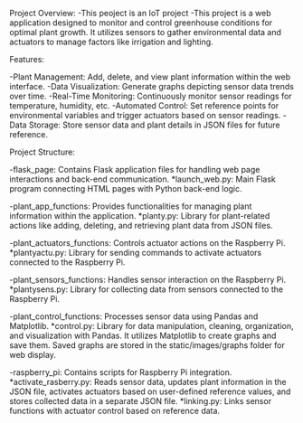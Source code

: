 Project Overview:
  -This peoject is an IoT project
  -This project is a web application designed to monitor and control greenhouse conditions for optimal plant growth. It utilizes sensors to gather environmental data and actuators to manage factors like    irrigation and lighting.

Features:

  -Plant Management: Add, delete, and view plant information within the web interface.
  -Data Visualization: Generate graphs depicting sensor data trends over time.
  -Real-Time Monitoring: Continuously monitor sensor readings for temperature, humidity, etc.
  -Automated Control: Set reference points for environmental variables and trigger actuators based on sensor readings.
  -Data Storage: Store sensor data and plant details in JSON files for future reference.

Project Structure:

  -flask_page: Contains Flask application files for handling web page interactions and back-end communication.
    *launch_web.py: Main Flask program connecting HTML pages with Python back-end logic.
    
  -plant_app_functions: Provides functionalities for managing plant information within the application.
    *planty.py: Library for plant-related actions like adding, deleting, and retrieving plant data from JSON files.
    
  -plant_actuators_functions: Controls actuator actions on the Raspberry Pi.
    *plantyactu.py: Library for sending commands to activate actuators connected to the Raspberry Pi.
    
  -plant_sensors_functions: Handles sensor interaction on the Raspberry Pi.
    *plantysens.py: Library for collecting data from sensors connected to the Raspberry Pi.
    
  -plant_control_functions: Processes sensor data using Pandas and Matplotlib.
    *control.py: Library for data manipulation, cleaning, organization, and visualization with Pandas. It utilizes Matplotlib to create graphs and save them. Saved graphs are stored in the static/images/graphs folder for web display.
    
  -raspberry_pi: Contains scripts for Raspberry Pi integration.
    *activate_rasberry.py: Reads sensor data, updates plant information in the JSON file, activates actuators based on user-defined reference values, and stores collected data in a separate JSON file.
    *linking.py: Links sensor functions with actuator control based on reference data.
